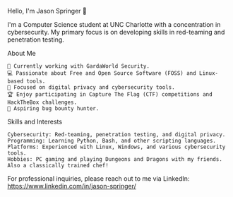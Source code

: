 Hello, I'm Jason Springer 👋

I'm a Computer Science student at UNC Charlotte with a concentration in cybersecurity. My primary focus is on developing skills in red-teaming and penetration testing.

About Me

    💼 Currently working with GardaWorld Security.
    💻 Passionate about Free and Open Source Software (FOSS) and Linux-based tools.
    🔐 Focused on digital privacy and cybersecurity tools.
    🏆 Enjoy participating in Capture The Flag (CTF) competitions and HackTheBox challenges.
    🐞 Aspiring bug bounty hunter.

Skills and Interests

    Cybersecurity: Red-teaming, penetration testing, and digital privacy.
    Programming: Learning Python, Bash, and other scripting languages.
    Platforms: Experienced with Linux, Windows, and various cybersecurity tools.
    Hobbies: PC gaming and playing Dungeons and Dragons with my friends. Also a classically trained chef!

  For professional inquiries, please reach out to me via LinkedIn: https://www.linkedin.com/in/jason-springer/

